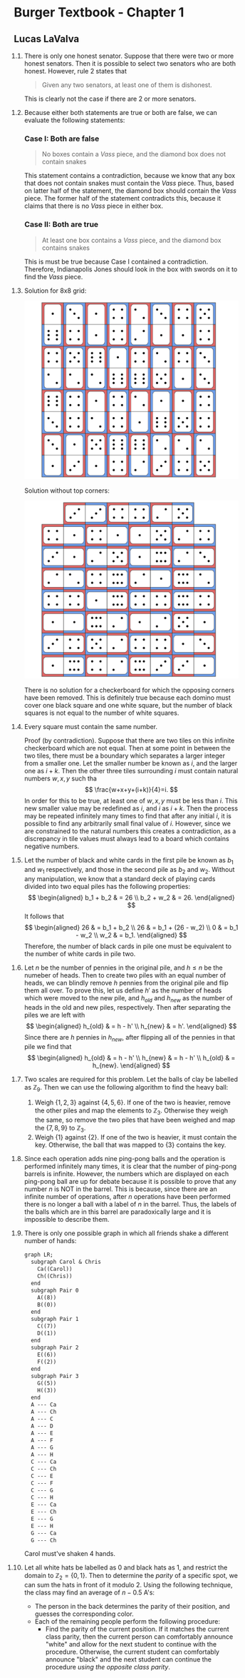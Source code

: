 <style>
  @counter-style chap1 {
    system: extends decimal;
    prefix: "1.";
  }
  ol {
    list-style: chap1;
  }
  ol ol {
    list-style: decimal
  }
</style>

# Burger Textbook - Chapter 1
## Lucas LaValva

1. There is only one honest senator. Suppose that there were two or more honest senators. Then it is possible to select two senators who are both honest. However, rule 2 states that

    > Given any two senators, at least one of them is dishonest.

    This is clearly not the case if there are 2 or more senators. 
2. Because either both statements are true or both are false, we can evaluate the following statements:

    ### Case I: Both are false

    > No boxes contain a _Vass_ piece, and the diamond box does not contain snakes

    This statement contains a contradiction, because we know that any box that does not contain snakes must contain the _Vass_ piece. Thus, based on latter half of the statement, the diamond box should contain the _Vass_ piece. The former half of the statement contradicts this, because it claims that there is no _Vass_ piece in either box.

    ### Case II: Both are true

    > At least one box contains a _Vass_ piece, and the diamond box contains snakes

    This is must be true because Case I contained a contradiction. Therefore, Indianapolis Jones should look in the box with swords on it to find the _Vass_ piece.

3. Solution for 8x8 grid:

    ![Full Checkerboard](checkerboard_full.svg)

    Solution without top corners:

    ![No Top Corners](checkerboard_topCorners.svg)

    There is no solution for a checkerboard for which the opposing corners have been removed. This is definitely true because each domino must cover one black square and one white square, but the number of black squares is not equal to the number of white squares.

4. Every square must contain the same number.

    Proof (by contradiction). Suppose that there are two tiles on this infinite checkerboard which are not equal. Then at some point in between the two tiles, there must be a boundary which separates a larger integer from a smaller one. Let the smaller number be known as $i$, and the larger one as $i+k$. Then the other three tiles surrounding $i$ must contain natural numbers $w, x, y$ such tha
    $$
      \frac{w+x+y+(i+k)}{4}=i.
    $$
    In order for this to be true, at least one of $w, x, y$ must be less than $i$. This new smaller value may be redefined as $i$, and $i$ as $i+k$. Then the process may be repeated infinitely many times to find that after any initial $i$, it is possible to find any arbitrarily small final value of $i$. However, since we are constrained to the natural numbers this creates a contradiction, as a discrepancy in tile values must always lead to a board which contains negative numbers.

5. Let the number of black and white cards in the first pile be known as $b_1$ and $w_1$ respectively, and those in the second pile as $b_2$ and $w_2$. Without any manipulation, we know that a standard deck of playing cards divided into two equal piles has the following properties:
    $$
      \begin{aligned}
        b_1 + b_2 & = 26 \\
        b_2 + w_2 & = 26.
      \end{aligned}
    $$
    It follows that
    $$
      \begin{aligned}
         26 & = b_1 + b_2 \\
         26 & = b_1 + (26 - w_2) \\
          0 & = b_1 - w_2 \\
        w_2 & = b_1.
      \end{aligned}
    $$
    Therefore, the number of black cards in pile one must be equivalent to the number of white cards in pile two.

6. Let $n$ be the number of pennies in the original pile, and $h\leq n$ be the numeber of heads. Then to create two piles with an equal number of heads, we can blindly remove $h$ pennies from the original pile and flip them all over. To prove this, let us define $h'$ as the number of heads which were moved to the new pile, and $h_{old}$ and $h_{new}$ as the number of heads in the old and new piles, respectively. Then after separating the piles we are left with
    $$
      \begin{aligned}
        h_{old} & = h - h' \\
        h_{new} & = h'.
      \end{aligned}
    $$
    Since there are $h$ pennies in $h_{new}$, after flipping all of the pennies in that pile we find that
    $$
      \begin{aligned}
        h_{old} & = h - h' \\
        h_{new} & = h - h' \\
        h_{old} & = h_{new}.
      \end{aligned}
    $$

7. Two scales are required for this problem. Let the balls of clay be labelled as $\mathbb{Z}_9$. Then we can use the following algorithm to find the heavy ball:
   1. Weigh $\{1,2,3\}$ against $\{4,5,6\}$. If one of the two is heavier, remove the other piles and map the elements to $\mathbb{Z}_3$. Otherwise they weigh the same, so remove the two piles that have been weighed and map the $\{7,8,9\}$ to $\mathbb{Z}_3$.
   2. Weigh $\{1\}$ against $\{2\}$. If one of the two is heavier, it must contain the key. Otherwise, the ball that was mapped to $\{3\}$ contains the key.

8. Since each operation adds nine ping-pong balls and the operation is performed infinitely many times, it is clear that the number of ping-pong barrels is infinite. However, the numbers which are displayed on each ping-pong ball are up for debate because it is possible to prove that any number $n$ is NOT in the barrel. This is because, since there are an infinite number of operations, after $n$ operations have been performed there is no longer a ball with a label of $n$ in the barrel. Thus, the labels of the balls which are in this barrel are paradoxically large and it is impossible to describe them.

9. There is only one possible graph in which all friends shake a different number of hands:
    ```mermaid
    graph LR;
      subgraph Carol & Chris
        Ca((Carol))
        Ch((Chris))
      end
      subgraph Pair 0
        A((8))
        B((0))
      end
      subgraph Pair 1
        C((7))
        D((1))
      end
      subgraph Pair 2
        E((6))
        F((2))
      end
      subgraph Pair 3
        G((5))
        H((3))
      end
      A --- Ca
      A --- Ch
      A --- C
      A --- D
      A --- E
      A --- F
      A --- G
      A --- H
      C --- Ca
      C --- Ch
      C --- E
      C --- F
      C --- G
      C --- H
      E --- Ca
      E --- Ch
      E --- G
      E --- H
      G --- Ca
      G --- Ch
    ```
    Carol must've shaken 4 hands.
  
10. Let all white hats be labelled as 0 and black hats as 1, and restrict the domain to $\mathbb{Z}_2=\{0,1\}$. Then to determine the _parity_ of a specific spot, we can sum the hats in front of it modulo 2. Using the following technique, the class may find an average of $n-0.5$ A's:
    - The person in the back determines the parity of their position, and guesses the corresponding color.
    - Each of the remaining people perform the following procedure:
      - Find the parity of the current position. If it matches the current class parity, then the current person can comfortably announce "white" and allow for the next student to continue with the procedure. Otherwise, the current student can comfortably announce "black" and the next student can continue the procedure _using the opposite class parity_.